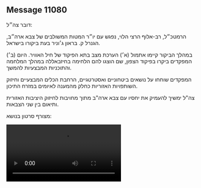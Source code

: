## Message 11080

דובר צה״ל:

הרמטכ״ל, רב-אלוף הרצי הלוי, נפגש עם יו״ר המטות המשולבים של צבא ארה״ב, הגנרל ק. בראון ג׳וניר בעת ביקורו בישראל. 

במהלך הביקור קיימו אתמול (א׳)
הערכת מצב בתא הפיקוד של חיל האוויר. היום (ב׳) המפקדים ביקרו בפיקוד הצפון, שם הוצגו להם הלחימה בחיזבאללה במהלך המלחמה והתוכניות המבצעיות להמשך. 

המפקדים שוחחו על נושאים ביטחוניים ואסטרטגיים, הרחבת הכלים המבצעיים וחיזוק השותפויות האזוריות כחלק מהמענה לאיומים במזרח התיכון.  

צה"ל ימשיך להעמיק את יחסיו עם צבא ארה"ב מתוך מחויבות לחיזוק היציבות האזורית ותיאום בין שני הצבאות.

מצורף סרטון בנושא:

![Video](https://data.iron-swords.co.il/2024/August/26/11080/11080_media.mp4)
